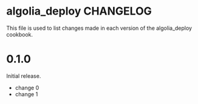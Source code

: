 # algolia_deploy CHANGELOG

This file is used to list changes made in each version of the algolia_deploy cookbook.

# 0.1.0

Initial release.

- change 0
- change 1

